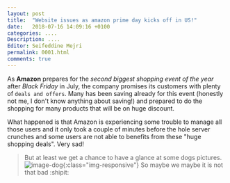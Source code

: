 ```yaml
---
layout: post
title:  "Website issues as amazon prime day kicks off in US!"
date:   2018-07-16 14:09:16 +0100
categories: ....
Description: .... 
Editor: Seifeddine Mejri
permalink: 0001.html
comments: true
---
```


As **Amazon** prepares for the  *second biggest shopping event of the year* after *Black Friday* in July, the company promises its customers with plenty of `deals and offers`. Many has been saving already for this event (honestly not me, I don't know anything about saving!) and prepared to do the shopping for many products that will be on huge discount.


What happened is that Amazon is experiencing some trouble to manage all those users and it only took a couple of minutes before the hole server crunches and some users are not able to benefits from these "huge shopping deals". Very sad!

>But at least we get a chance to have a glance at some dogs pictures. 
![image-dog](/Reality/img/dog.jpg){:class="img-responsive"}
>So maybe we maybe it is not that bad :shipit:




  